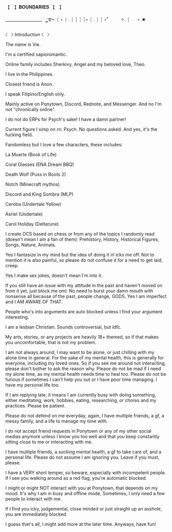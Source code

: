 【　】𝐁𝐎𝐔𝐍𝐃𝐀𝐑𝐈𝐄𝐒 【　】

__________________ ׂׂૢ་༘࿐
┊ ⋆ ┊   .   ┊   ┊
┊    ┊⋆     ┊   .
┊    ┊       ⋆˚ ⁭      ⁭ ⁭ ⁭ ⁭ ⁭ ⁭ ⁭ ⁭
✧. ┊ ⁭ ⁭ ⁭ ⁭ ⁭ ⁭ ⁭ ⁭ ⁭
⋆ ★


☾︎☽︎  Introduction  ☾︎☽︎


The name is Vie.

I'm a certified sapioromantic.

Online family includes Sherkivy, Angel and my beloved love, Theo.

I live in the Philippines.

Closest friend is Anon.

I speak Filipino/English only.

Mainly active on Ponytown, Discord, Rednote, and Messenger. And no I'm not "chronically online".

I do not do ERPs for Psych's sake! I have a damn partner!

Current figure I simp on rn: Psych.
No questions asked. And yes, it's the fucking field.

Fandomless but I love a few characters, these includes:

La Muerte (Book of Life)

Coral Glasses (ENA Dream BBQ)

Death Wolf (Puss in Boots 2)

Notch (Minecraft mythos)

Discord and King Sombra (MLP)

Ceroba (Undertale Yellow)

Asriel (Undertale)

Carol Holiday (Deltarune)

I create OCS based on chess or from any of the topics I randomly read (doesn't mean I am a fan of them): Prehistory, History, Historical Figures, Songs, Nature, Animals.

Yes I fantasize in my mind but the idea of doing it irl icks me off. Not to mention it is also painful, so please do not confuse it for a need to get laid, creep.

Yes I make sex jokes, doesn't mean I'm into it.

If you still have an issue with my attitude in the past and haven't moved on from it yet, just block me oml. No need to burst your damn mouth with nonsense all because of the past, people change, GODS. Yes I am imperfect and I AM AWARE OF THAT.

People who's into arguments are auto blocked unless I find your argument interesting.

I am a lesbian Christian. Sounds controversial, but idfc.

My arts, stories, or any projects are heavily 18+ themed, so if that makes you uncomfortable, that is not my problem.

I am not always around, I may want to be alone, or just chilling with my alone time in general. For the sake of my mental health, this is generally for everyone, including my loved ones. So if you see me around not interacting, please don't bother to ask the reason why. Please do not be mad if I need my alone time, as my mental health needs time to heal too. Please do not be furious if sometimes I can't help you out or I have poor time managing. I have my personal life too.

If I am replying late, it means I am currently busy with doing something, either meditating, work, hobbies, eating, researching, or chores and my practices. Please be patient.

Please do not defend on me everyday, again, I have multiple friends, a gf, a messy family, and a life to manage my time with.

I do not accept friend requests in Ponytown or any of my other social medias anymore unless I know you too well and that you keep constantly sitting close to me or interacting with me.

I have multiple friends, a sucking mental health, a gf to take care of, and a personal life. Please do not assume I am ignoring you. Leave if you must, please.

I have a VERY short temper, so beware, especially with incompetent people. If I see you walking around as a red flag, you're automatic blocked.

I might or might NOT interact with you at Ponytown, that depends on my mood. It's why I am in busy and offline mode, Sometimes, I only need a few people to interact with me.

If I find you icky, judgemental, close minded or just straight up an asshole, you are immediately blocked.

I guess that's all, I might add more at the later time. Anyways, have fun!
